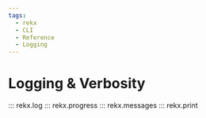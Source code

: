 ```yaml
---
tags:
  - rekx
  - CLI
  - Reference
  - Logging
---
```


# Logging & Verbosity

::: rekx.log
::: rekx.progress
::: rekx.messages
::: rekx.print
